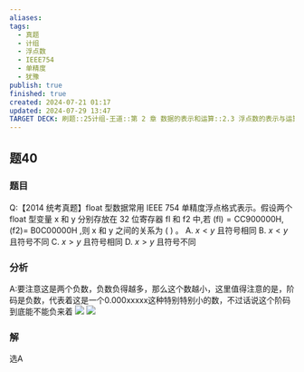 ```yaml
---
aliases: 
tags:
  - 真题
  - 计组
  - 浮点数
  - IEEE754
  - 单精度
  - 犹豫
publish: true
finished: true
created: 2024-07-21 01:17
updated: 2024-07-29 13:47
TARGET DECK: 刷题::25计组-王道::第 2 章 数据的表示和运算::2.3 浮点数的表示与运算::题40
---
```


## 题40
### 题目
Q:【2014 统考真题】float 型数据常用 IEEE 754 单精度浮点格式表示。假设两个 float 型变量 $\mathrm{x}$ 和 $\mathrm{y}$ 分别存放在 32 位寄存器 $\mathrm{{fl}}$ 和 $\mathrm{f}2$ 中,若 $\left( \mathrm{{fl}}\right) = \mathrm{{CC}}{900000}\mathrm{H},\left( {\mathrm{f}2}\right) =$ $\mathrm{B}0\mathrm{C}{00000}\mathrm{H}$ ,则 $\mathrm{x}$ 和 $\mathrm{y}$ 之间的关系为 ( ) 。
A. $x < y$ 且符号相同 B. $x < y$ 且符号不同
C. $x > y$ 且符号相同 D. $x > y$ 且符号不同
### 分析
A:要注意这是两个负数，负数负得越多，那么这个数越小，这里值得注意的是，阶码是负数，代表着这是一个0.000xxxxx这种特别特别小的数，不过话说这个阶码到底能不能负来着
![](https://img.hwenyi.live/202407291352607.webp)
![](https://img.hwenyi.live/202407241659051.webp)
### 解
选A
<!--ID: 1722237219945-->
